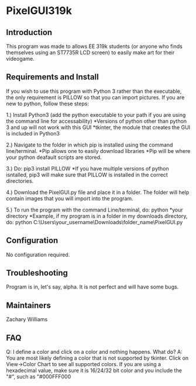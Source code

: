 # PixelGUI319k

Introduction
------------
This program was made to allows EE 319k students (or anyone who finds themselves using an ST7735R LCD screen) to easily make art for their videogame. 

Requirements and Install
------------------------
If you wish to use this program with Python 3 rather than the executable, the only requirement is PILLOW so that you can import pictures. If you are new to python, follow these steps:

1.) Install Python3 (add the python executable to your path if you are using the command line for accessability)
  *Versions of python other than python 3 and up will not work with this GUI
  *tkinter, the module that creates the GUI is included in Python3
  
2.) Navigate to the folder in which pip is installed using the command line/terminal.
  *Pip allows one to easily download libraries
  *Pip will be where your python deafault scripts are stored. 
  
3.) Do: pip3 install PILLOW 
  *If you have multiple versions of python isntalled, pip3 will make sure that PILLOW is installed in the correct directories.
  
4.) Download the PixelGUI.py file and place it in a folder. The folder will help contain images that you will import into the         program.

5.) To run the program with the command Line/terminal, do: python *your directory
  *Example, if my program is in a folder in my downloads directory, do: python C:\Users\your_username\Downloads\folder_name\PixelGUI.py
 
Configuration
-------------
No configuration required.

Troubleshooting
---------------
Program is in, let's say, alpha. It is not perfect and will have some bugs.

Maintainers
-----------
Zachary Williams

FAQ
---
Q: I define a color and click on a color and nothing happens. What do?
A: You are most likely defining a color that is not supported by tkinter. Click on View->Color Chart to see all supported colors.
   If you are using a hexadecimal value, make sure it is 16/24/32 bit color and you include the "#", such as "#000FFF000
